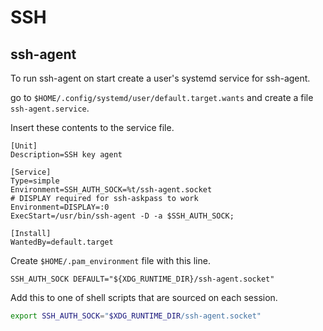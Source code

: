 # SSH

## ssh-agent

To run ssh-agent on start create a user's systemd service for ssh-agent.

go to `$HOME/.config/systemd/user/default.target.wants` and create a file
`ssh-agent.service`.

Insert these contents to the service file.
``` systemd
[Unit]
Description=SSH key agent

[Service]
Type=simple
Environment=SSH_AUTH_SOCK=%t/ssh-agent.socket
# DISPLAY required for ssh-askpass to work
Environment=DISPLAY=:0
ExecStart=/usr/bin/ssh-agent -D -a $SSH_AUTH_SOCK;

[Install]
WantedBy=default.target
```

Create `$HOME/.pam_environment` file with this line.
```
SSH_AUTH_SOCK DEFAULT="${XDG_RUNTIME_DIR}/ssh-agent.socket" 
```

Add this to one of shell scripts that are sourced on each session.
``` zsh
export SSH_AUTH_SOCK="$XDG_RUNTIME_DIR/ssh-agent.socket"
```
